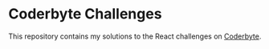 # Coderbyte Challenges

This repository contains my solutions to the React challenges on [Coderbyte](https://coderbyte.com/).
